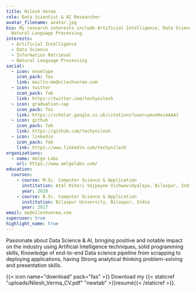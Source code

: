 ```yaml
---
title: Nilesh Verma
role: Data Scientist & AI Researcher
avatar_filename: avatar.jpg
bio: My research interests include Artificial Intelligence, Data Science and
  Natural Language Processing.
interests:
  - Artificial Intelligence
  - Data Science
  - Information Retrieval
  - Natural Language Processing
social:
  - icon: envelope
    icon_pack: fas
    link: mailto:me@nileshverma.com
  - icon: twitter
    icon_pack: fab
    link: https://twitter.com/techynilesh
  - icon: graduation-cap
    icon_pack: fas
    link: https://scholar.google.co.uk/citations?user=ymceHxcAAAAJ
  - icon: github
    icon_pack: fab
    link: https://github.com/techynilesh
  - icon: linkedin
    icon_pack: fab
    link: https://www.linkedin.com/techynilesh
organizations:
  - name: Amlgo Labs
    url: https://www.amlgolabs.com/
education:
  courses:
    - course: M.Sc. Computer Science & Application
      institution: Atal Bihari Vajpayee Vishwavidyalaya, Bilaspur, India
      year: 2020
    - course: B.Sc. Computer Science & Application
      institution: Bilaspur University, Bilaspur, India
      year: 2017
email: me@nileshverma.com
superuser: true
highlight_name: true
---
```

<!--StartFragment-->

Passionate about Data Science & AI, bringing positive and notable impact on the industry using Artificial Intelligence techniques, solid programming skills, Knowledge of end-to-end Data science pipeline from scrapping to deploying applications, having Strong analytical thinking problem-solving and presentation skills.

<!--EndFragment-->

{{< icon name="download" pack="fas" >}} Download my {{< staticref "uploads/Nilesh_Verma_CV.pdf" "newtab" >}}resumé{{< /staticref >}}.